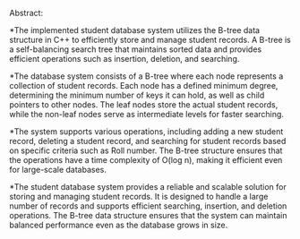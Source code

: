 Abstract:

*The implemented student database system utilizes the B-tree data structure in C++ to efficiently store and manage student records. A B-tree is a self-balancing search
tree that maintains sorted data and provides efficient operations such as insertion, deletion, and searching. 

*The database system consists of a B-tree where each node represents a collection of student records. Each node has a defined minimum degree, determining the minimum 
number of keys it can hold, as well as child pointers to other nodes. The leaf nodes store the actual student records, while the non-leaf nodes serve as intermediate 
levels for faster searching.

*The system supports various operations, including adding a new student record, deleting a student record, and searching for student records based on specific criteria 
such as Roll number. The B-tree structure ensures that the operations have a time complexity of O(log n), making it efficient even for large-scale databases.

*The student database system provides a reliable and scalable solution for storing and managing student records. It is designed to handle a large number of records 
and supports efficient searching, insertion, and deletion operations. The B-tree data structure ensures that the system can maintain balanced performance even as the 
database grows in size.
